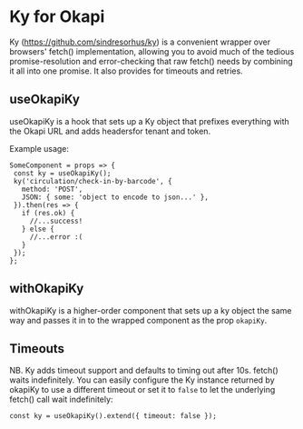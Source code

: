 # Ky for Okapi

Ky (https://github.com/sindresorhus/ky) is a convenient wrapper over
browsers' fetch() implementation, allowing you to avoid much of the tedious
promise-resolution and error-checking that raw fetch() needs by combining it
all into one promise. It also provides for timeouts and retries.

## useOkapiKy

useOkapiKy is a hook that sets up a Ky object that prefixes everything with
the Okapi URL and adds headersfor tenant and token.

Example usage:

```
SomeComponent = props => {
 const ky = useOkapiKy();
 ky('circulation/check-in-by-barcode', {
   method: 'POST',
   JSON: { some: 'object to encode to json...' },
 }).then(res => {
   if (res.ok) {
     //...success!
   } else {
     //...error :(
   }
 });
};
```

## withOkapiKy

withOkapiKy is a higher-order component that sets up a ky object the same way
and passes it in to the wrapped component as the prop `okapiKy`.

## Timeouts

NB. Ky adds timeout support and defaults to timing out after 10s. fetch() waits
indefinitely. You can easily configure the Ky instance returned by okapiKy to
use a different timeout or set it to `false` to let the underlying fetch() call
wait indefinitely:

```
const ky = useOkapiKy().extend({ timeout: false });
```
